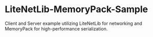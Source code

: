 # LiteNetLib-MemoryPack-Sample
Client and Server example utilizing LiteNetLib for networking and MemoryPack for high-performance serialization.
